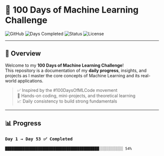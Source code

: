 # 🧠 100 Days of Machine Learning Challenge

![GitHub](https://img.shields.io/badge/ML-Challenge-blue?style=for-the-badge&logo=python)
![Days Completed](https://img.shields.io/badge/Days_Completed-53%2F100-success?style=for-the-badge)
![Status](https://img.shields.io/badge/Status-In_Progress-yellow?style=for-the-badge)
![License](https://img.shields.io/badge/License-MIT-lightgrey?style=for-the-badge)

---

## 🚀 Overview

Welcome to my **100 Days of Machine Learning Challenge**!  
This repository is a documentation of my **daily progress**, insights, and projects as I master the core concepts of Machine Learning and its real-world applications.

> ✅ Inspired by the #100DaysOfMLCode movement  
> 🧩 Hands-on coding, mini-projects, and theoretical learning  
> 📈 Daily consistency to build strong fundamentals

---

## 📊 Progress

### `Day 1 → Day 53 ✅ Completed`
```text
███████████████████████████████████████████░░░░░░░░░░░ 54%
